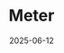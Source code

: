 ---  
layout: startup_page  
title: "Meter"  
id: "meter.com"  
permalink: "/metermeter.com06122025/"  
website: "https://www.meter.com/"  
funding_round: "Series C"  
funding_amount: "$170M"  
investors: "General Catalyst, Baillie Gifford, Lachy Groom, J.P. Morgan, Microsoft, Sequoia Capital, Tishman Speyer, WndrCo, 53 Stations"  
about: "Meter provides internet infrastructure solutions for the enterprise, offering reliable, secure, and scalable internet, Wi-Fi, and cellular connectivity. They built networking infrastructure from the ground up with a single, integrated solution that scales from branch offices to data centers. Meter aims to be the last networking company the world ever needs, handling everything needed for businesses to get great internet, networking, Wi-Fi, and cell coverage."  
markets: "Internet Infrastructure, Information Technology, Internet, IT Infrastructure, Software"  
hq: "San Francisco, California, United States"  
founded_year: "2015"  
linkedin: "https://www.linkedin.com/company/meter-com"  
twitter: "https://x.com/meter"  
instagram: ""  
facebook: ""  
crunchbase: "https://www.crunchbase.com/organization/meter-5c65"  
pitchbook: ""  

date_display: "12-Jun-2025"  
date: "2025-06-12"

# SEO Optimization  
meta_title: "Meter - Series C Funding ($170M)"  
meta_description: "Meter, Meter provides internet infrastructure solutions for the enterprise, offering reliable, secure, and scalable internet, Wi-Fi, and cellular connectivit..."  
meta_keywords: "Meter, Internet Infrastructure, Information Technology, Internet, IT Infrastructure, Software, Series C funding"  
canonical_url: "https://startup.projectstartups.com/metermeter.com06122025/"  
---
